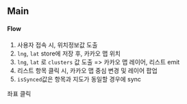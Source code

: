 
## Main
#### Flow
1. 사용자 접속 시, 위치정보값 도출
2. `lng`, `lat` store에 저장 후, 카카오 맵 위치
3.  `lng`, `lat` 로 `clusters` 값 도출 => 카카오 맵 레이어, 리스트 emit
4.  리스트 항목 클릭 시, 카카오 맵 중심 변경 및 레이어 팝업
5. `isSynced`값은 항목과 지도가 동일할 경우에 sync


좌표 클릭 